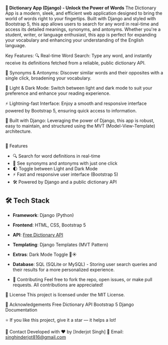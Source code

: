 **📖 Dictionary App (Django) - Unlock the Power of Words**
The Dictionary App is a modern, sleek, and efficient web application designed to bring the world of words right to your fingertips. Built with Django and styled with Bootstrap 5, this app allows users to search for any word in real-time and access its detailed meanings, synonyms, and antonyms. Whether you're a student, writer, or language enthusiast, this app is perfect for expanding your vocabulary and enhancing your understanding of the English language.

Key Features:
🔍 Real-time Word Search: Type any word, and instantly receive its definitions fetched from a reliable, public dictionary API.

🧠 Synonyms & Antonyms: Discover similar words and their opposites with a single click, broadening your vocabulary.

🌙 Light & Dark Mode: Switch between light and dark mode to suit your preference and enhance your reading experience.

⚡ Lightning-fast Interface: Enjoy a smooth and responsive interface powered by Bootstrap 5, ensuring quick access to information.

🔧 Built with Django: Leveraging the power of Django, this app is robust, easy to maintain, and structured using the MVT (Model-View-Template) architecture.
## 

🚀 Features

- 🔍 Search for word definitions in real-time  
- 🧠 See synonyms and antonyms with just one click  
- 🌓 Toggle between Light and Dark Mode  
- ⚡ Fast and responsive user interface (Bootstrap 5)  
- 🛠 Powered by Django and a public dictionary API  

## 🛠 Tech Stack

- **Framework**: Django (Python)
- **Frontend**: HTML, CSS, Bootstrap 5
- **API**: [Free Dictionary API](https://dictionaryapi.dev/)
- **Templating**: Django Templates (MVT Pattern)
- **Extras**: Dark Mode Toggle 🌙☀️
- **Database**: SQL (SQLite or MySQL) - Storing user search queries and their results for a more personalized experience.

- 🤝 Contributing
Feel free to fork the repo, open issues, or make pull requests. All contributions are appreciated!

📄 License
This project is licensed under the MIT License.

🙌 Acknowledgements
Free Dictionary API
Bootstrap 5
Django Documentation

⭐ If you like this project, give it a star — it helps a lot!

💬 Contact
Developed with ❤️ by [Inderjot Singh]
📧 Email: singhinderjot816@gmail.com
